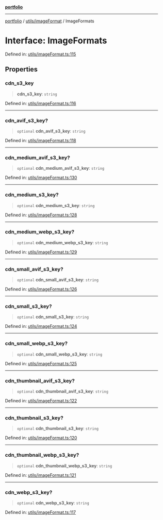[**portfolio**](../../../README.md)

***

[portfolio](../../../modules.md) / [utils/imageFormat](../README.md) / ImageFormats

# Interface: ImageFormats

Defined in: [utils/imageFormat.ts:115](https://github.com/tnorlund/Portfolio/blob/187460003383ab25549f0023f303010e8b254201/portfolio/utils/imageFormat.ts#L115)

## Properties

### cdn\_s3\_key

> **cdn\_s3\_key**: `string`

Defined in: [utils/imageFormat.ts:116](https://github.com/tnorlund/Portfolio/blob/187460003383ab25549f0023f303010e8b254201/portfolio/utils/imageFormat.ts#L116)

***

### cdn\_avif\_s3\_key?

> `optional` **cdn\_avif\_s3\_key**: `string`

Defined in: [utils/imageFormat.ts:118](https://github.com/tnorlund/Portfolio/blob/187460003383ab25549f0023f303010e8b254201/portfolio/utils/imageFormat.ts#L118)

***

### cdn\_medium\_avif\_s3\_key?

> `optional` **cdn\_medium\_avif\_s3\_key**: `string`

Defined in: [utils/imageFormat.ts:130](https://github.com/tnorlund/Portfolio/blob/187460003383ab25549f0023f303010e8b254201/portfolio/utils/imageFormat.ts#L130)

***

### cdn\_medium\_s3\_key?

> `optional` **cdn\_medium\_s3\_key**: `string`

Defined in: [utils/imageFormat.ts:128](https://github.com/tnorlund/Portfolio/blob/187460003383ab25549f0023f303010e8b254201/portfolio/utils/imageFormat.ts#L128)

***

### cdn\_medium\_webp\_s3\_key?

> `optional` **cdn\_medium\_webp\_s3\_key**: `string`

Defined in: [utils/imageFormat.ts:129](https://github.com/tnorlund/Portfolio/blob/187460003383ab25549f0023f303010e8b254201/portfolio/utils/imageFormat.ts#L129)

***

### cdn\_small\_avif\_s3\_key?

> `optional` **cdn\_small\_avif\_s3\_key**: `string`

Defined in: [utils/imageFormat.ts:126](https://github.com/tnorlund/Portfolio/blob/187460003383ab25549f0023f303010e8b254201/portfolio/utils/imageFormat.ts#L126)

***

### cdn\_small\_s3\_key?

> `optional` **cdn\_small\_s3\_key**: `string`

Defined in: [utils/imageFormat.ts:124](https://github.com/tnorlund/Portfolio/blob/187460003383ab25549f0023f303010e8b254201/portfolio/utils/imageFormat.ts#L124)

***

### cdn\_small\_webp\_s3\_key?

> `optional` **cdn\_small\_webp\_s3\_key**: `string`

Defined in: [utils/imageFormat.ts:125](https://github.com/tnorlund/Portfolio/blob/187460003383ab25549f0023f303010e8b254201/portfolio/utils/imageFormat.ts#L125)

***

### cdn\_thumbnail\_avif\_s3\_key?

> `optional` **cdn\_thumbnail\_avif\_s3\_key**: `string`

Defined in: [utils/imageFormat.ts:122](https://github.com/tnorlund/Portfolio/blob/187460003383ab25549f0023f303010e8b254201/portfolio/utils/imageFormat.ts#L122)

***

### cdn\_thumbnail\_s3\_key?

> `optional` **cdn\_thumbnail\_s3\_key**: `string`

Defined in: [utils/imageFormat.ts:120](https://github.com/tnorlund/Portfolio/blob/187460003383ab25549f0023f303010e8b254201/portfolio/utils/imageFormat.ts#L120)

***

### cdn\_thumbnail\_webp\_s3\_key?

> `optional` **cdn\_thumbnail\_webp\_s3\_key**: `string`

Defined in: [utils/imageFormat.ts:121](https://github.com/tnorlund/Portfolio/blob/187460003383ab25549f0023f303010e8b254201/portfolio/utils/imageFormat.ts#L121)

***

### cdn\_webp\_s3\_key?

> `optional` **cdn\_webp\_s3\_key**: `string`

Defined in: [utils/imageFormat.ts:117](https://github.com/tnorlund/Portfolio/blob/187460003383ab25549f0023f303010e8b254201/portfolio/utils/imageFormat.ts#L117)
